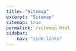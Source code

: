 ```yaml
---
title: "Sitemap"
excerpt: "Sitemap"
sitemap: true
permalink: /sitemap.html
sidebar:
    nav: "side-links"
---
```

